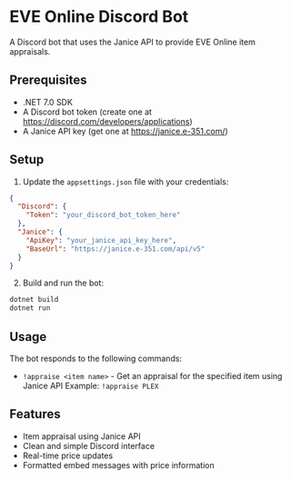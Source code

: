 # EVE Online Discord Bot

A Discord bot that uses the Janice API to provide EVE Online item appraisals.

## Prerequisites

- .NET 7.0 SDK
- A Discord bot token (create one at https://discord.com/developers/applications)
- A Janice API key (get one at https://janice.e-351.com/)

## Setup

1. Update the `appsettings.json` file with your credentials:
```json
{
  "Discord": {
    "Token": "your_discord_bot_token_here"
  },
  "Janice": {
    "ApiKey": "your_janice_api_key_here",
    "BaseUrl": "https://janice.e-351.com/api/v5"
  }
}
```

2. Build and run the bot:
```bash
dotnet build
dotnet run
```

## Usage

The bot responds to the following commands:

- `!appraise <item name>` - Get an appraisal for the specified item using Janice API
  Example: `!appraise PLEX`

## Features

- Item appraisal using Janice API
- Clean and simple Discord interface
- Real-time price updates
- Formatted embed messages with price information 